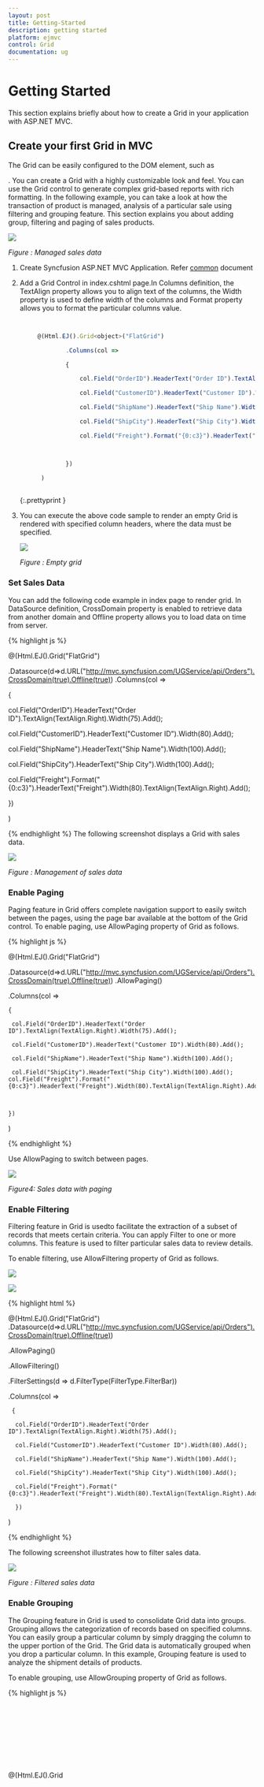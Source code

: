 ```yaml
---
layout: post
title: Getting-Started
description: getting started
platform: ejmvc
control: Grid
documentation: ug
---
```


# Getting Started

This section explains briefly about how to create a Grid in your application with ASP.NET MVC.

## Create your first Grid in MVC

The Grid can be easily configured to the DOM element, such as <div>. You can create a Grid with a highly customizable look and feel. You can use the Grid control to generate complex grid-based reports with rich formatting. In the following example, you can take a look at how the transaction of product is managed, analysis of a particular sale using filtering and grouping feature. This section explains you about adding group, filtering and paging of sales products.

![](Getting-Started_images/Getting-Started_img1.png)

_Figure : Managed sales data_


1. Create Syncfusion ASP.NET MVC Application. Refer [common](http://docs.syncfusion.com/aspnetmvc/grid/getting-started) document
2. Add a Grid Control in index.cshtml page.In Columns definition, the TextAlign property allows you to align text of the columns, the Width property is used to define width of the columns and Format property allows you to format the particular columns value.

   ~~~ js


		@(Html.EJ().Grid<object>("FlatGrid")

				.Columns(col =>

				{

					col.Field("OrderID").HeaderText("Order ID").TextAlign(TextAlign.Right).Width(75).Add();

					col.Field("CustomerID").HeaderText("Customer ID").Width(80).Add();

					col.Field("ShipName").HeaderText("Ship Name").Width(100).Add();

					col.Field("ShipCity").HeaderText("Ship City").Width(100).Add();

					col.Field("Freight").Format("{0:c3}").HeaderText("Freight").Width(80).TextAlign(TextAlign.Right).Add();



				})

		 )
		 
   ~~~
   {:.prettyprint }
   
3. You can execute the above code sample to render an empty Grid is rendered with specified column headers, where the data must be specified.



   ![](Getting-Started_images/Getting-Started_img2.png)

   _Figure : Empty grid_

### Set Sales Data

You can add the following code example in index page to render grid. In DataSource definition, CrossDomain property is enabled to retrieve data from another domain and Offline property allows you to load data on time from server.

{% highlight js %}


@(Html.EJ().Grid<object>("FlatGrid")

.Datasource(d=>d.URL("http://mvc.syncfusion.com/UGService/api/Orders").CrossDomain(true).Offline(true))   .Columns(col =>

{

col.Field("OrderID").HeaderText("Order ID").TextAlign(TextAlign.Right).Width(75).Add();

col.Field("CustomerID").HeaderText("Customer ID").Width(80).Add();

col.Field("ShipName").HeaderText("Ship Name").Width(100).Add();

col.Field("ShipCity").HeaderText("Ship City").Width(100).Add();

col.Field("Freight").Format("{0:c3}").HeaderText("Freight").Width(80).TextAlign(TextAlign.Right).Add();



})

)

{% endhighlight  %}
The following screenshot displays a Grid with sales data.





![](Getting-Started_images/Getting-Started_img3.png)

_Figure : Management of sales data_


### Enable Paging

Paging feature in Grid offers complete navigation support to easily switch between the pages, using the page bar available at the bottom of the Grid control. To enable paging, use AllowPaging property of Grid as follows.

{% highlight js %}



@(Html.EJ().Grid<object>("FlatGrid")

.Datasource(d=>d.URL("http://mvc.syncfusion.com/UGService/api/Orders").CrossDomain(true).Offline(true))      .AllowPaging()

   .Columns(col =>

    {

     col.Field("OrderID").HeaderText("Order ID").TextAlign(TextAlign.Right).Width(75).Add();

     col.Field("CustomerID").HeaderText("Customer ID").Width(80).Add();

     col.Field("ShipName").HeaderText("Ship Name").Width(100).Add();

     col.Field("ShipCity").HeaderText("Ship City").Width(100).Add();      col.Field("Freight").Format("{0:c3}").HeaderText("Freight").Width(80).TextAlign(TextAlign.Right).Add();



    })

 )

{% endhighlight  %}

Use AllowPaging to switch between pages.





![](Getting-Started_images/Getting-Started_img4.png)

_Figure4: Sales data with paging_

### Enable Filtering

Filtering feature in Grid is usedto facilitate the extraction of a subset of records that meets certain criteria. You can apply Filter to one or more columns. This feature is used to filter particular sales data to review details.

To enable filtering, use AllowFiltering property of Grid as follows.

![](Getting-Started_images/Getting-Started_img5.png)

![](Getting-Started_images/Getting-Started_img6.png)


{% highlight html %}


@(Html.EJ().Grid<object>("FlatGrid")  .Datasource(d=>d.URL("http://mvc.syncfusion.com/UGService/api/Orders").CrossDomain(true).Offline(true))   

   .AllowPaging()

   .AllowFiltering()

   .FilterSettings(d => d.FilterType(FilterType.FilterBar))

   .Columns(col =>

     {	

      col.Field("OrderID").HeaderText("Order ID").TextAlign(TextAlign.Right).Width(75).Add();

      col.Field("CustomerID").HeaderText("Customer ID").Width(80).Add();

      col.Field("ShipName").HeaderText("Ship Name").Width(100).Add();

      col.Field("ShipCity").HeaderText("Ship City").Width(100).Add();      

      col.Field("Freight").Format("{0:c3}").HeaderText("Freight").Width(80).TextAlign(TextAlign.Right).Add();

      })

 )

{% endhighlight  %}

The following screenshot illustrates how to filter sales data.





![](Getting-Started_images/Getting-Started_img7.png)

_Figure : Filtered sales data_



### Enable Grouping

The Grouping feature in Grid is used to consolidate Grid data into groups. Grouping allows the categorization of records based on specified columns. You can easily group a particular column by simply dragging the column to the upper portion of the Grid. The Grid data is automatically grouped when you drop a particular column. In this example, Grouping feature is used to analyze the shipment details of products.

To enable grouping, use AllowGrouping property of Grid as follows.

{% highlight js %}



@(Html.EJ().Grid<object>("FlatGrid")

.Datasource(d=>d.URL("http://mvc.syncfusion.com/UGService/api/Orders").CrossDomain(true).Offline(true))    .AllowPaging()

   .AllowGrouping()

   .GroupSettings(group => group.GroupedColumns(col=>col.Add("ShipName") ))

   .AllowFiltering()

   .FilterSettings(d => d.FilterType(FilterType.FilterBar))

   .Columns(col =>

     {

        col.Field("OrderID").HeaderText("Order ID").TextAlign(TextAlign.Right).Width(75).Add();

        col.Field("CustomerID").HeaderText("Customer ID").Width(80).Add();

        col.Field("ShipName").HeaderText("Ship Name").Width(100).Add();

        col.Field("ShipCity").HeaderText("Ship City").Width(100).Add();    col.Field("Freight").Format("{0:c3}").HeaderText("Freight").Width(80).TextAlign(TextAlign.Right).Add();



     })

 )

{% endhighlight  %}

The following screenshot shows the analysis of sales data by grouping unit stock.

_Figure : Grouped by ship name_

![](Getting-Started_images/Getting-Started_img8.png)



### Enable Group Summary

Enable ShowSummary property allows you to summarize the Grid data into groups. Grouping allows the categorization of records based on specified columns. Group summary summarizes the data present in the group. In this example, Group summary is used to summarize freight data of grouped ship name category.

The following code example shows the option to enable group summary.

{% highlight html %}


@(Html.EJ().Grid<object>("FlatGrid")

.Datasource(d=>d.URL("http://mvc.syncfusion.com/UGService/api/Orders").CrossDomain(true).Offline(true))   

   .AllowPaging()

   .AllowGrouping()

.ShowSummary()

.GroupSettings(group => group.GroupedColumns(col=>col.Add("ShipName") ))

   .AllowFiltering()

   .FilterSettings(d => d.FilterType(FilterType.FilterBar))

.SummaryRow(row =>

      {

        row.ShowTotalSummary(false)

           .SummaryColumns(col =>

              {

                col.SummaryType(SummaryType.Sum)

                   .DisplayColumn("Freight")

                   .DataMember("Freight")

                   .Prefix("Sum = ")

                   .Format("{0:c3}")

                   .Add();

               }).Add();

     })

  .Columns(col =>

    {

     col.Field("OrderID").HeaderText("Order ID").TextAlign(TextAlign.Right).Width(75).Add();

     col.Field("CustomerID").HeaderText("Customer ID").Width(80).Add();

     col.Field("ShipName").HeaderText("Ship Name").Width(100).Add();

     col.Field("ShipCity").HeaderText("Ship City").Width(100).Add();                col.Field("Freight").Format("{0:c3}").HeaderText("Freight").Width(80).TextAlign(TextAlign.Right).Add();

        })

 )

{% endhighlight  %}

The following screenshot shows the group summary.

![](Getting-Started_images/Getting-Started_img9.png)

_Figure7: Group summary_

